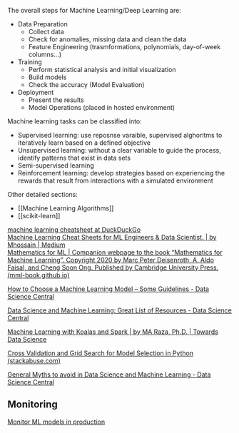 
The overall steps for Machine Learning/Deep Learning are:

- Data Preparation
	- Collect data
	- Check for anomalies, missing data and clean the data
	- Feature Engineering (trasmformations, polynomials, day-of-week columns...)
- Training
	- Perform statistical analysis and initial visualization
	- Build models
	- Check the accuracy (Model Evaluation)
- Deployment
	- Present the results
	- Model Operations (placed in hosted environment)
  
Machine learning tasks can be classified into:
- Supervised learning: use reposnse varaible, supervised alghoritms to iteratively learn based on a defined objective
- Unsupervised learning: without a clear variable to guide the process, identify patterns that exist in data sets
- Semi-supervised learning
- Reinforcement learning: develop strategies based on experiencing the rewards that result from interactions with a simulated environment

Other detailed sections:

- [[Machine Learning Algorithms]]
- [[scikit-learn]]


[machine learning cheatsheet at DuckDuckGo](https://duckduckgo.com/?q=machine+learning+cheatsheet&ia=cheatsheet&iax=cheatsheet)  
[Machine Learning Cheat Sheets for ML Engineers & Data Scientist. | by Mhossain | Medium](https://medium.com/@_moazzemhossain/machine-learning-cheat-sheets-for-ml-engineers-data-scientist-d44a43f65979)  
[Mathematics for ML | Companion webpage to the book “Mathematics for Machine Learning”. Copyright 2020 by Marc Peter Deisenroth, A. Aldo Faisal, and Cheng Soon Ong. Published by Cambridge University Press. (mml-book.github.io)](https://mml-book.github.io/)


[How to Choose a Machine Learning Model – Some Guidelines - Data Science Central](https://www.datasciencecentral.com/profiles/blogs/how-to-choose-a-machine-learning-model-some-guidelines)  

[Data Science and Machine Learning: Great List of Resources - Data Science Central](https://www.datasciencecentral.com/profiles/blogs/data-science-and-machine-learning-great-list-of-resources)

[Machine Learning with Koalas and Spark | by MA Raza, Ph.D. | Towards Data Science](https://towardsdatascience.com/koalas-ml-4807f2c56e98)  

[Cross Validation and Grid Search for Model Selection in Python (stackabuse.com)](https://stackabuse.com/cross-validation-and-grid-search-for-model-selection-in-python/)  
  
[General Myths to avoid in Data Science and Machine Learning - Data Science Central](https://www.datasciencecentral.com/profiles/blogs/general-myths-to-avoid-in-data-science-and-machine-learning)  

## Monitoring

[Monitor ML models in production](https://neptune.ai/blog/how-to-monitor-your-models-in-production-guide)
